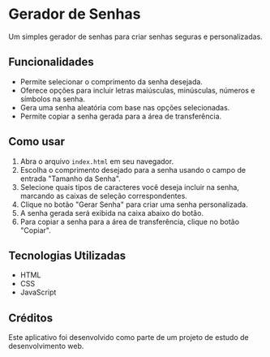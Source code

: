 # Gerador de Senhas

Um simples gerador de senhas para criar senhas seguras e personalizadas.

## Funcionalidades

- Permite selecionar o comprimento da senha desejada.
- Oferece opções para incluir letras maiúsculas, minúsculas, números e símbolos na senha.
- Gera uma senha aleatória com base nas opções selecionadas.
- Permite copiar a senha gerada para a área de transferência.

## Como usar

1. Abra o arquivo `index.html` em seu navegador.
2. Escolha o comprimento desejado para a senha usando o campo de entrada "Tamanho da Senha".
3. Selecione quais tipos de caracteres você deseja incluir na senha, marcando as caixas de seleção correspondentes.
4. Clique no botão "Gerar Senha" para criar uma senha personalizada.
5. A senha gerada será exibida na caixa abaixo do botão.
6. Para copiar a senha para a área de transferência, clique no botão "Copiar".


## Tecnologias Utilizadas

- HTML
- CSS
- JavaScript

## Créditos

Este aplicativo foi desenvolvido como parte de um projeto de estudo de desenvolvimento web.
